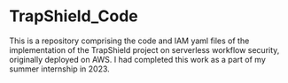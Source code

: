 # TrapShield_Code

This is a repository comprising the code and IAM yaml files of the implementation of the TrapShield project on serverless workflow security, originally deployed on AWS. I had completed this work as a part of my summer internship in 2023.

